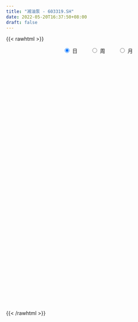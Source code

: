 ```yaml
---
title: "湘油泵 - 603319.SH"
date: 2022-05-20T16:37:50+08:00
draft: false
---
```

{{< rawhtml >}}
    <div style="text-align: center">
        <label style="padding: 1rem;"><input style="margin-right: .5rem" type="radio" name="period" value="D" checked onclick="period_change(this)">日</label>
        <label style="padding: 1rem;"><input style="margin-right: .5rem" type="radio" name="period" value="W" onclick="period_change(this)">周</label>
        <label style="padding: 1rem;"><input style="margin-right: .5rem" type="radio" name="period" value="M" onclick="period_change(this)">月</label>
    </div>
    <div id="chart" style="height: 700px;"></div> 
    <script type="text/javascript">
        const D_v = [25854.9,39436.36,50011.62,103299.57,77269.2,26790.0,36728.5,19830.3,20397.0,43298.7,27336.0,17725.59,20714.1,22221.1,26131.6,36098.96,37871.2,27747.2,43412.9,55851.1,39915.3,35361.9,39503.85,32325.8,22394.05,27443.5,15728.92,35722.02,19916.5,42320.11,46356.98,81216.22,44264.6,112543.86,65064.39,53449.01,60757.0,47759.72,50598.64,48861.15,119896.65,76364.2,55633.44,54724.17,39430.87,38386.64,29542.64,24387.99,20296.04,15578.69,22675.3,109776.2,73634.66,41786.35,43021.81,32848.72,26194.55,32099.0,29412.28,34113.68,51342.7,57764.96,42111.15,23232.71,27128.38,21886.47,30418.41,24971.8,18201.02,18011.6,16452.83,15706.8,24635.63,38014.94,55042.14,53181.6,25971.49,30345.16,29028.41,14273.76,23137.5,13752.76,20108.0,29442.99,21040.39,18571.48,20207.98,15334.88,21064.61,20202.06,30077.7,28010.18,13776.44,12510.41,13408.02,15832.8,13182.3,12520.91,17393.95,8640.32,8677.91,9144.34,10369.26,11073.88,6298.65,5629.66,24282.89,22227.78,24551.72,27001.6,19711.6,19901.08,20768.7,16447.3,10587.48,10177.2,10603.0,14510.9,10292.4,13629.74,32716.86,39350.08,95162.19,84205.94,80061.03,65661.74,56774.62,42406.34,28414.33,26292.28,30632.24,97049.44,251691.7,229778.17,343572.39,208013.31,306970.83,208621.54,93977.41,88831.86,152154.34,115891.34,95029.06,106683.2,133917.34,125496.96,67788.88,80193.05,82735.82,90927.31,76161.95,74125.34,115181.06,119071.94,101056.16,111980.39,119059.58,119087.02,55522.88,57567.26,49369.6,34237.0,82663.59,94139.82,105225.17,51787.03,38884.19,36716.86,38585.84,150386.65,162209.96,87836.0,56217.34,54864.8,50802.78,33477.4,56295.9,43662.68,44806.52,30326.25,29052.05,29143.0,37003.53,56848.0,39128.07,37260.31,30940.29,29224.66,49378.04,87638.87,47058.17,31484.63,36719.89,37475.75,33064.66,30399.46,20602.64,18641.76,22774.8,23576.0,33154.08,31922.65,29978.99,26499.55,17759.56,34825.82,30205.82,29666.13,34126.23,18310.53,31353.36,18149.25,15758.6,15733.8,19418.9,15012.96,14259.6,18322.0,57171.05,23816.8,54123.72,78359.13,69549.7,48321.85,53734.44,43838.22,32121.92,33551.2,127267.94,134681.09,102486.88,62102.57,80095.21,80219.0,88901.63,61662.95,52578.49,51218.8,35192.8,39687.95,27803.22,87331.25,156178.25,114724.88,84630.05,50439.2,49532.2,68372.92,55316.64,68222.6]
const D_histogram = [0.0,0.1138251852,0.222299992,0.391242549,0.4302480346,0.4114363833,0.3564344618,0.3020458403,0.2447862217,0.0991962573,0.0045595187,-0.051384063,-0.0940209676,-0.1177441265,-0.1118398052,-0.043609336,0.0033023851,-0.0261394613,0.0304970306,-0.000156263,-0.0063243348,-0.0639184444,-0.1390933571,-0.2242206448,-0.2416892541,-0.2969707323,-0.3289817698,-0.2533583759,-0.2004506766,-0.099003359,-0.0130680411,0.0759003384,0.1453403279,0.2323922437,0.2449796431,0.26583546,0.2895363949,0.3060982975,0.2827963689,0.2089202964,0.0307988447,-0.1606365325,-0.2185509507,-0.2505078845,-0.2454418541,-0.2864379586,-0.2941525559,-0.2831229873,-0.253896066,-0.2352766686,-0.2148112053,-0.1031508161,-0.0656703324,-0.1052174381,-0.114787988,-0.1360771398,-0.1377580587,-0.1618465374,-0.1575046966,-0.1786079152,-0.2058499585,-0.2669512837,-0.2988765877,-0.2801658474,-0.2772847802,-0.2417248294,-0.1646593767,-0.1207650535,-0.086285807,-0.0842074335,-0.0666164337,-0.0687906859,-0.1060570084,-0.0112370332,0.1110111117,0.1404046201,0.1339884867,0.1357909996,0.0855430942,0.0561642341,0.0393632363,0.033151348,0.0408465303,0.0790980857,0.1164473476,0.1439878093,0.1451012887,0.1484070611,0.1698061458,0.1684899615,0.1251796653,0.0658296569,0.033210816,0.0170662624,0.00631131,-0.0183850831,-0.0281469898,-0.0394595412,-0.082331703,-0.0934101359,-0.0741945756,-0.0578893632,-0.0517892248,-0.0280364581,-0.0084405104,0.0037129494,0.0718209923,0.1361665381,0.1804304865,0.2100142285,0.2264526781,0.2045561023,0.145273619,0.0672494809,0.0184295608,-0.0038249154,-0.0127205882,-0.0408276753,-0.0570734479,-0.061712183,-0.0063615428,0.0728532,0.2131228396,0.3161748655,0.3010702757,0.3236939273,0.3450668176,0.296102152,0.2681226882,0.1884197725,0.1445021515,0.2436877991,0.4178784409,0.5734756017,0.7749635487,0.8760999967,1.0691363867,1.0513089832,0.9828175983,0.781174964,0.5201819299,0.3327645035,0.1871274267,0.0965835044,-0.1106178671,-0.3089863021,-0.4460430155,-0.5619964335,-0.6126909768,-0.5897106345,-0.6416664603,-0.6311055812,-0.5485668123,-0.4488791092,-0.3477509074,-0.2897954932,-0.3518986446,-0.4507330425,-0.4808658303,-0.4378205835,-0.4171759305,-0.3890049286,-0.4773220911,-0.3578800021,-0.2834190958,-0.2461525073,-0.2533746173,-0.1994569186,-0.2136126164,-0.0528645887,0.1000753125,0.1435111047,0.1214513657,0.0317782969,-0.098835999,-0.1810306315,-0.304098393,-0.3811842823,-0.4385797453,-0.4738816637,-0.4419891649,-0.3928956943,-0.3053429345,-0.2799031456,-0.2774976109,-0.2711541835,-0.2084502414,-0.1336542169,-0.0312828801,0.1117949024,0.1532924881,0.1719928292,0.1916245823,0.1433656994,0.1479311212,0.1295079343,0.1209590677,0.1200480425,0.0924277568,0.0493038634,-0.0052181985,-0.0786924442,-0.1415074318,-0.1385046459,-0.1151501146,-0.1540298263,-0.229527552,-0.2252166819,-0.1833595315,-0.136338,-0.074193853,-0.0324631584,0.0135044769,0.0373510834,0.0606755111,0.0714626476,0.0749396488,0.103476028,0.1351383701,0.1463705528,0.2708722406,0.3437151316,0.352135753,0.3061701997,0.2648424571,0.1641667797,0.1186265819,0.0784904979,0.1693875094,0.2140943956,0.2416966956,0.1927626746,0.1828605203,0.0456390552,-0.1464253861,-0.221425237,-0.2907289415,-0.2972835763,-0.2858233179,-0.2457902207,-0.2136373296,-0.1997475399,-0.0744094781,-0.0170830198,0.0463411787,0.0859061881,0.1044177994,0.126394096,0.145272819,0.1806727585]
const D_fast = [0.0,0.1422814815,0.3063312863,0.5730844805,0.7196519748,0.8036994193,0.8378061132,0.8589289519,0.8628658887,0.7420749886,0.6485781297,0.5797885322,0.5136463857,0.4604871953,0.4384315652,0.4957597005,0.5434970178,0.5075203061,0.5717810556,0.5410886963,0.5333395408,0.4597658201,0.3498175681,0.2086351192,0.1307441963,0.0012200352,-0.1130364448,-0.1007526448,-0.0979576147,-0.0212611368,0.0614071708,0.1693506349,0.2751257064,0.4202756831,0.4941079933,0.5814226751,0.6775077088,0.7705941857,0.8179913493,0.796345351,0.6259236104,0.3943291002,0.2817769443,0.1871930393,0.1308986062,0.0182930121,-0.0629597242,-0.1227109025,-0.1569579977,-0.1971577675,-0.2303951054,-0.1445224203,-0.1234595197,-0.1893109849,-0.2275785318,-0.2828869685,-0.3190074022,-0.3835575151,-0.4185918485,-0.4843470459,-0.5630515789,-0.6908907249,-0.7975351758,-0.8488658975,-0.9153060253,-0.9401772818,-0.9042766733,-0.8905736134,-0.8776658188,-0.8966393037,-0.8957024123,-0.915074336,-0.9788549106,-0.8868441937,-0.7368432708,-0.6723486073,-0.6452676191,-0.6095173563,-0.6383794882,-0.6537172897,-0.6606774784,-0.6586015297,-0.6406947148,-0.582668638,-0.5162075393,-0.4526701253,-0.4152813237,-0.374873786,-0.3110231649,-0.2702168587,-0.2822322387,-0.3251248328,-0.3494409697,-0.3613189577,-0.3704960826,-0.3997887465,-0.4165874006,-0.4377648373,-0.5012199248,-0.5356508917,-0.5349839753,-0.5331511037,-0.5399982715,-0.5232546193,-0.5057687992,-0.492687102,-0.4066238111,-0.3082366308,-0.2188650607,-0.1367777616,-0.0637261424,-0.0344836928,-0.0574477713,-0.1186595392,-0.1628720691,-0.1860827741,-0.198158594,-0.2364725999,-0.2669867345,-0.2870535153,-0.2332932608,-0.135865218,0.0576851315,0.2397808738,0.2999438529,0.4034909863,0.511130581,0.5361914535,0.5752426617,0.5426446892,0.5348526059,0.6949602033,0.9736204554,1.2725865166,1.6678153508,1.987976798,2.4482972846,2.693297127,2.8705101416,2.8641612484,2.7332136967,2.6289873961,2.5301321761,2.4637341299,2.2288782916,1.9532632811,1.7046958138,1.4482432875,1.244376,1.1199286836,0.9075562427,0.7603407265,0.7057377924,0.6932057181,0.7073961931,0.692902734,0.5428249214,0.331307263,0.1809580175,0.1145481185,0.0308987889,-0.0381814413,-0.2458291267,-0.2158570382,-0.2122509058,-0.2365224442,-0.3070882085,-0.3030347394,-0.3705935914,-0.2230617108,-0.0451029815,0.0342105869,0.0425136893,-0.0392148053,-0.194538101,-0.3219903913,-0.5210827511,-0.693464711,-0.8605051102,-1.0142774446,-1.092882237,-1.14201269,-1.1307956638,-1.1753316613,-1.2423005294,-1.3037456479,-1.2931542661,-1.2517717958,-1.157221179,-0.9861946709,-0.9063739632,-0.8446754149,-0.7771375161,-0.7895549742,-0.7480067721,-0.7340529754,-0.7123620751,-0.6832610896,-0.6877744362,-0.7185723638,-0.7743989752,-0.867546332,-0.9657381776,-0.9973615532,-1.0027945505,-1.0801817188,-1.2130613325,-1.2650546329,-1.2690373653,-1.2561003338,-1.21250465,-1.1788897451,-1.1295459906,-1.0963616132,-1.0578683078,-1.0292155093,-1.007003596,-0.9525982097,-0.8871512751,-0.8393264542,-0.6471067062,-0.4883350324,-0.3918804727,-0.3613034761,-0.3364206044,-0.3960545869,-0.4119381392,-0.4324515988,-0.2992077099,-0.2009772248,-0.1129507509,-0.1136941033,-0.0778811275,-0.2036928288,-0.4323636166,-0.5627197767,-0.7047057167,-0.7855812455,-0.8455768165,-0.8669912746,-0.8882477158,-0.9242948112,-0.8175591188,-0.7645034155,-0.6894939223,-0.6284523659,-0.5838363048,-0.5302614841,-0.4750645565,-0.3944964273]
const D_slow = [0.0,0.0284562963,0.0840312943,0.1818419315,0.2894039402,0.392263036,0.4813716514,0.5568831115,0.618079667,0.6428787313,0.644018611,0.6311725952,0.6076673533,0.5782313217,0.5502713704,0.5393690364,0.5401946327,0.5336597674,0.541284025,0.5412449593,0.5396638756,0.5236842645,0.4889109252,0.432855764,0.3724334505,0.2981907674,0.215945325,0.152605731,0.1024930619,0.0777422221,0.0744752119,0.0934502965,0.1297853784,0.1878834394,0.2491283502,0.3155872152,0.3879713139,0.4644958883,0.5351949805,0.5874250546,0.5951247657,0.5549656326,0.500327895,0.4377009238,0.3763404603,0.3047309706,0.2311928317,0.1604120848,0.0969380683,0.0381189012,-0.0155839001,-0.0413716042,-0.0577891873,-0.0840935468,-0.1127905438,-0.1468098287,-0.1812493434,-0.2217109778,-0.2610871519,-0.3057391307,-0.3572016203,-0.4239394413,-0.4986585882,-0.56870005,-0.6380212451,-0.6984524524,-0.7396172966,-0.76980856,-0.7913800117,-0.8124318701,-0.8290859786,-0.84628365,-0.8727979021,-0.8756071604,-0.8478543825,-0.8127532275,-0.7792561058,-0.7453083559,-0.7239225824,-0.7098815238,-0.7000407147,-0.6917528777,-0.6815412452,-0.6617667237,-0.6326548868,-0.5966579345,-0.5603826124,-0.5232808471,-0.4808293106,-0.4387068203,-0.407411904,-0.3909544897,-0.3826517857,-0.3783852201,-0.3768073926,-0.3814036634,-0.3884404108,-0.3983052961,-0.4188882219,-0.4422407558,-0.4607893997,-0.4752617405,-0.4882090467,-0.4952181613,-0.4973282888,-0.4964000515,-0.4784448034,-0.4444031689,-0.3992955473,-0.3467919901,-0.2901788206,-0.239039795,-0.2027213903,-0.1859090201,-0.1813016299,-0.1822578587,-0.1854380058,-0.1956449246,-0.2099132866,-0.2253413323,-0.226931718,-0.208718418,-0.1554377081,-0.0763939917,-0.0011264228,0.079797059,0.1660637634,0.2400893014,0.3071199735,0.3542249166,0.3903504545,0.4512724043,0.5557420145,0.6991109149,0.8928518021,1.1118768013,1.3791608979,1.6419881437,1.8876925433,2.0829862843,2.2130317668,2.2962228927,2.3430047494,2.3671506255,2.3394961587,2.2622495832,2.1507388293,2.0102397209,1.8570669768,1.7096393181,1.549222703,1.3914463077,1.2543046047,1.1420848274,1.0551471005,0.9826982272,0.894723566,0.7820403054,0.6618238479,0.552368702,0.4480747194,0.3508234872,0.2314929644,0.1420229639,0.07116819,0.0096300631,-0.0537135912,-0.1035778208,-0.1569809749,-0.1701971221,-0.145178294,-0.1093005178,-0.0789376764,-0.0709931022,-0.0957021019,-0.1409597598,-0.2169843581,-0.3122804286,-0.421925365,-0.5403957809,-0.6508930721,-0.7491169957,-0.8254527293,-0.8954285157,-0.9648029184,-1.0325914643,-1.0847040247,-1.1181175789,-1.1259382989,-1.0979895733,-1.0596664513,-1.016668244,-0.9687620984,-0.9329206736,-0.8959378933,-0.8635609097,-0.8333211428,-0.8033091322,-0.780202193,-0.7678762271,-0.7691807767,-0.7888538878,-0.8242307458,-0.8588569072,-0.8876444359,-0.9261518925,-0.9835337805,-1.039837951,-1.0856778338,-1.1197623338,-1.1383107971,-1.1464265867,-1.1430504675,-1.1337126966,-1.1185438188,-1.1006781569,-1.0819432447,-1.0560742377,-1.0222896452,-0.985697007,-0.9179789469,-0.832050164,-0.7440162257,-0.6674736758,-0.6012630615,-0.5602213666,-0.5305647211,-0.5109420967,-0.4685952193,-0.4150716204,-0.3546474465,-0.3064567779,-0.2607416478,-0.249331884,-0.2859382305,-0.3412945398,-0.4139767751,-0.4882976692,-0.5597534987,-0.6212010539,-0.6746103863,-0.7245472712,-0.7431496407,-0.7474203957,-0.735835101,-0.714358554,-0.6882541042,-0.6566555801,-0.6203373754,-0.5751691858]
const D_data = [['2021-05-11', 22.4781, 21.926, 21.2324, 22.4781],['2021-05-12', 21.8057, 23.7096, 21.4589, 24.1201],['2021-05-13', 24.0634, 24.389, 23.3982, 24.8844],['2021-05-14', 24.0351, 26.1655, 23.7096, 26.8307],['2021-05-17', 26.1088, 25.4648, 24.8774, 26.8237],['2021-05-18', 25.1958, 25.1817, 25.0472, 25.8328],['2021-05-19', 25.302, 24.8986, 24.8066, 26.1513],['2021-05-20', 24.8278, 24.9481, 24.8278, 25.5285],['2021-05-21', 24.8774, 24.9127, 24.842, 25.5851],['2021-05-24', 24.7853, 23.4831, 23.4194, 25.21],['2021-05-25', 23.568, 23.6034, 22.7966, 23.8936],['2021-05-26', 23.7096, 23.752, 23.292, 23.9148],['2021-05-27', 23.8582, 23.6813, 23.4335, 24.2687],['2021-05-28', 23.6813, 23.7379, 23.568, 24.1484],['2021-05-31', 23.5751, 24.0493, 23.1292, 24.1767],['2021-06-01', 24.0068, 25.0472, 23.9077, 25.0614],['2021-06-02', 25.3374, 25.1534, 24.7075, 25.9177],['2021-06-03', 25.1958, 24.3112, 24.2758, 25.3657],['2021-06-04', 24.4173, 25.5426, 23.8865, 25.847],['2021-06-07', 25.5497, 24.6084, 24.4952, 25.6063],['2021-06-08', 24.6, 24.89, 24.02, 25.23],['2021-06-09', 24.55, 24.12, 23.81, 24.6],['2021-06-10', 24.13, 23.53, 23.38, 24.3],['2021-06-11', 23.41, 22.89, 22.87, 23.74],['2021-06-15', 23.05, 23.33, 23.05, 23.96],['2021-06-16', 23.01, 22.49, 22.29, 23.1],['2021-06-17', 22.31, 22.33, 22.24, 22.73],['2021-06-18', 22.33, 23.59, 22.26, 23.78],['2021-06-21', 23.59, 23.49, 23.27, 23.88],['2021-06-22', 23.49, 24.41, 23.2, 24.66],['2021-06-23', 24.57, 24.69, 24.03, 25.06],['2021-06-24', 24.71, 25.24, 24.11, 26.25],['2021-06-25', 25.17, 25.53, 25.02, 25.96],['2021-06-28', 25.94, 26.35, 25.94, 27.27],['2021-06-29', 26.3, 25.91, 25.25, 26.3],['2021-06-30', 25.91, 26.35, 25.83, 27.05],['2021-07-01', 26.5, 26.78, 26.3, 27.25],['2021-07-02', 26.8, 27.1, 26.26, 27.1],['2021-07-05', 27.1, 26.89, 25.99, 27.35],['2021-07-06', 26.69, 26.27, 25.6, 26.8],['2021-07-07', 27.15, 24.46, 23.64, 27.15],['2021-07-08', 24.2, 23.32, 22.95, 24.42],['2021-07-09', 23.0, 24.24, 22.95, 24.54],['2021-07-12', 24.52, 24.2, 23.88, 24.79],['2021-07-13', 24.09, 24.45, 23.74, 24.54],['2021-07-14', 24.5, 23.61, 23.52, 24.5],['2021-07-15', 23.54, 23.7, 23.2, 23.86],['2021-07-16', 23.77, 23.74, 23.6, 24.23],['2021-07-19', 23.66, 23.88, 23.35, 23.88],['2021-07-20', 23.61, 23.69, 23.51, 23.89],['2021-07-21', 23.69, 23.64, 23.6, 23.88],['2021-07-22', 23.55, 25.01, 22.67, 25.8],['2021-07-23', 24.15, 24.41, 23.83, 25.1],['2021-07-26', 24.02, 23.36, 23.18, 24.02],['2021-07-27', 23.39, 23.5, 22.88, 24.15],['2021-07-28', 23.5, 23.15, 22.8, 23.68],['2021-07-29', 23.3, 23.2, 23.01, 23.48],['2021-07-30', 23.1, 22.7, 22.7, 23.31],['2021-08-02', 22.69, 22.84, 22.3, 23.3],['2021-08-03', 22.85, 22.3, 22.27, 23.11],['2021-08-04', 22.32, 21.89, 21.6, 22.5],['2021-08-05', 21.88, 20.98, 20.9, 22.06],['2021-08-06', 20.98, 20.8, 20.07, 21.02],['2021-08-09', 20.88, 21.09, 20.64, 21.23],['2021-08-10', 21.09, 20.64, 20.46, 21.2],['2021-08-11', 20.64, 20.85, 20.5, 21.0],['2021-08-12', 20.88, 21.41, 20.7, 21.5],['2021-08-13', 21.3, 21.1, 20.86, 21.6],['2021-08-16', 21.07, 21.0, 20.81, 21.32],['2021-08-17', 20.96, 20.51, 20.5, 21.15],['2021-08-18', 20.41, 20.58, 20.26, 20.72],['2021-08-19', 20.64, 20.2, 20.15, 20.65],['2021-08-20', 20.3, 19.46, 19.3, 20.3],['2021-08-23', 19.56, 21.1, 19.56, 21.22],['2021-08-24', 21.15, 21.95, 20.75, 22.24],['2021-08-25', 21.96, 21.18, 21.16, 22.57],['2021-08-26', 20.73, 20.79, 20.65, 21.46],['2021-08-27', 20.79, 20.88, 20.51, 21.31],['2021-08-30', 20.87, 20.08, 20.0, 21.1],['2021-08-31', 19.88, 20.08, 19.88, 20.43],['2021-09-01', 20.03, 20.05, 19.48, 20.22],['2021-09-02', 20.05, 20.05, 19.81, 20.17],['2021-09-03', 20.1, 20.16, 19.96, 20.45],['2021-09-06', 20.78, 20.62, 20.51, 21.28],['2021-09-07', 20.59, 20.8, 20.31, 20.88],['2021-09-08', 20.8, 20.87, 20.63, 20.98],['2021-09-09', 20.88, 20.65, 20.54, 20.88],['2021-09-10', 20.66, 20.73, 20.65, 20.91],['2021-09-13', 20.72, 21.08, 20.37, 21.11],['2021-09-14', 21.1, 20.92, 20.82, 21.45],['2021-09-15', 20.78, 20.33, 20.28, 20.9],['2021-09-16', 20.35, 19.87, 19.71, 20.44],['2021-09-17', 19.93, 19.94, 19.63, 20.01],['2021-09-22', 19.83, 19.98, 19.61, 20.13],['2021-09-23', 19.98, 19.93, 19.91, 20.1],['2021-09-24', 19.96, 19.6, 19.55, 20.02],['2021-09-27', 19.6, 19.62, 19.38, 19.84],['2021-09-28', 19.76, 19.46, 19.3, 19.76],['2021-09-29', 19.35, 18.81, 18.8, 19.44],['2021-09-30', 18.82, 18.93, 18.82, 19.1],['2021-10-08', 19.18, 19.2, 19.0, 19.36],['2021-10-11', 19.33, 19.14, 19.08, 19.34],['2021-10-12', 19.14, 18.96, 18.73, 19.14],['2021-10-13', 18.87, 19.16, 18.8, 19.24],['2021-10-14', 19.13, 19.14, 19.03, 19.26],['2021-10-15', 19.14, 19.06, 19.01, 19.24],['2021-10-18', 19.28, 19.94, 19.0, 20.2],['2021-10-19', 19.86, 20.27, 19.71, 20.56],['2021-10-20', 20.45, 20.38, 19.98, 20.45],['2021-10-21', 20.15, 20.5, 20.09, 20.56],['2021-10-22', 20.66, 20.59, 20.32, 20.76],['2021-10-25', 20.49, 20.23, 20.08, 20.74],['2021-10-26', 20.2, 19.65, 19.65, 20.27],['2021-10-27', 19.62, 19.1, 19.0, 19.78],['2021-10-28', 19.0, 19.13, 18.83, 19.37],['2021-10-29', 19.11, 19.25, 19.0, 19.32],['2021-11-01', 19.25, 19.3, 18.93, 19.5],['2021-11-02', 19.3, 18.91, 18.75, 19.41],['2021-11-03', 18.88, 18.87, 18.66, 19.03],['2021-11-04', 18.87, 18.88, 18.8, 19.06],['2021-11-05', 18.88, 19.71, 18.67, 19.76],['2021-11-08', 20.01, 20.37, 19.84, 20.88],['2021-11-09', 20.6, 21.82, 20.31, 21.98],['2021-11-10', 21.41, 22.21, 21.41, 22.44],['2021-11-11', 22.21, 21.21, 21.2, 23.1],['2021-11-12', 21.12, 21.96, 21.02, 22.31],['2021-11-15', 21.94, 22.35, 21.88, 22.73],['2021-11-16', 22.26, 21.68, 21.64, 22.3],['2021-11-17', 22.21, 22.0, 21.46, 22.21],['2021-11-18', 21.97, 21.29, 21.28, 21.97],['2021-11-19', 21.35, 21.59, 21.25, 22.03],['2021-11-22', 21.59, 23.75, 21.5, 23.75],['2021-11-23', 25.02, 25.77, 25.02, 26.13],['2021-11-24', 25.8, 26.92, 25.8, 27.69],['2021-11-25', 29.01, 29.12, 27.6, 29.61],['2021-11-26', 28.01, 29.49, 27.85, 30.3],['2021-11-29', 29.5, 32.4, 29.0, 32.44],['2021-11-30', 32.25, 31.3, 30.43, 32.9],['2021-12-01', 31.3, 31.5, 30.27, 31.9],['2021-12-02', 31.5, 30.09, 30.07, 31.5],['2021-12-03', 29.82, 28.92, 28.2, 30.29],['2021-12-06', 29.46, 29.29, 28.86, 30.25],['2021-12-07', 29.32, 29.45, 28.46, 29.98],['2021-12-08', 29.76, 29.95, 29.0, 30.45],['2021-12-09', 29.66, 28.01, 27.96, 30.53],['2021-12-10', 28.27, 27.18, 26.28, 28.27],['2021-12-13', 27.25, 27.05, 26.49, 27.5],['2021-12-14', 26.97, 26.52, 26.28, 27.23],['2021-12-15', 26.49, 26.69, 26.1, 27.04],['2021-12-16', 26.81, 27.31, 26.57, 27.71],['2021-12-17', 27.31, 26.03, 26.0, 27.31],['2021-12-20', 26.0, 26.4, 25.8, 26.84],['2021-12-21', 26.75, 27.27, 26.11, 27.64],['2021-12-22', 27.18, 27.75, 26.55, 28.37],['2021-12-23', 28.4, 28.15, 27.2, 28.58],['2021-12-24', 28.0, 27.93, 27.6, 29.5],['2021-12-27', 28.5, 26.29, 26.0, 29.27],['2021-12-28', 26.48, 25.19, 24.6, 26.48],['2021-12-29', 25.34, 25.43, 24.61, 25.77],['2021-12-30', 25.22, 26.1, 24.99, 26.38],['2021-12-31', 26.0, 25.72, 25.28, 26.19],['2022-01-04', 25.66, 25.68, 25.38, 25.98],['2022-01-05', 25.75, 23.75, 23.75, 25.75],['2022-01-06', 23.81, 26.13, 23.68, 26.13],['2022-01-07', 26.3, 25.85, 25.21, 26.5],['2022-01-10', 25.85, 25.48, 24.46, 25.88],['2022-01-11', 25.94, 24.8, 24.67, 25.95],['2022-01-12', 24.84, 25.5, 24.73, 25.55],['2022-01-13', 25.31, 24.57, 24.52, 25.41],['2022-01-14', 24.45, 27.03, 24.24, 27.03],['2022-01-17', 27.21, 27.78, 26.76, 28.81],['2022-01-18', 27.73, 27.02, 26.3, 27.77],['2022-01-19', 26.8, 26.35, 25.83, 26.81],['2022-01-20', 26.02, 25.25, 25.05, 26.23],['2022-01-21', 25.03, 24.1, 23.9, 25.24],['2022-01-24', 23.76, 24.0, 23.68, 24.48],['2022-01-25', 23.88, 22.71, 22.6, 24.12],['2022-01-26', 22.47, 22.43, 21.82, 22.98],['2022-01-27', 22.5, 21.93, 21.82, 22.92],['2022-01-28', 21.85, 21.52, 21.16, 22.25],['2022-02-07', 22.0, 21.9, 21.79, 22.35],['2022-02-08', 21.98, 21.9, 21.35, 22.19],['2022-02-09', 21.91, 22.36, 21.47, 22.45],['2022-02-10', 22.28, 21.53, 21.0, 22.36],['2022-02-11', 21.53, 20.96, 20.81, 21.66],['2022-02-14', 20.95, 20.67, 20.0, 21.19],['2022-02-15', 20.9, 21.22, 20.7, 21.4],['2022-02-16', 21.25, 21.45, 20.94, 21.53],['2022-02-17', 21.45, 22.05, 21.4, 22.43],['2022-02-18', 21.66, 23.1, 21.5, 23.42],['2022-02-21', 23.1, 22.28, 22.08, 23.1],['2022-02-22', 22.07, 22.14, 21.56, 22.2],['2022-02-23', 22.1, 22.26, 21.95, 22.38],['2022-02-24', 22.2, 21.33, 21.07, 22.34],['2022-02-25', 21.48, 21.86, 21.48, 22.16],['2022-02-28', 21.95, 21.52, 21.27, 21.99],['2022-03-01', 21.55, 21.55, 21.33, 21.75],['2022-03-02', 21.36, 21.6, 21.23, 21.82],['2022-03-03', 21.69, 21.16, 21.1, 21.75],['2022-03-04', 21.03, 20.72, 20.6, 21.28],['2022-03-07', 20.57, 20.22, 20.0, 20.85],['2022-03-08', 20.22, 19.49, 19.35, 20.51],['2022-03-09', 19.56, 19.05, 18.3, 19.78],['2022-03-10', 19.5, 19.48, 19.2, 19.85],['2022-03-11', 19.36, 19.58, 18.89, 19.64],['2022-03-14', 19.53, 18.52, 18.46, 19.56],['2022-03-15', 18.44, 17.46, 17.42, 18.57],['2022-03-16', 17.71, 17.94, 17.04, 18.06],['2022-03-17', 18.09, 18.22, 18.03, 18.68],['2022-03-18', 18.28, 18.24, 18.01, 18.48],['2022-03-21', 18.24, 18.48, 18.16, 18.78],['2022-03-22', 18.41, 18.3, 18.08, 18.52],['2022-03-23', 18.39, 18.42, 18.2, 18.55],['2022-03-24', 18.27, 18.19, 18.05, 18.36],['2022-03-25', 18.3, 18.19, 18.15, 18.65],['2022-03-28', 17.99, 18.02, 17.7, 18.25],['2022-03-29', 18.06, 17.87, 17.8, 18.24],['2022-03-30', 18.01, 18.19, 17.8, 18.3],['2022-03-31', 18.54, 18.34, 18.3, 18.79],['2022-04-01', 18.35, 18.17, 18.06, 18.47],['2022-04-06', 18.18, 19.99, 18.17, 19.99],['2022-04-07', 20.34, 20.0, 19.59, 20.36],['2022-04-08', 20.51, 19.58, 19.41, 20.58],['2022-04-11', 19.39, 18.96, 18.66, 19.5],['2022-04-12', 18.7, 18.92, 18.04, 18.97],['2022-04-13', 18.91, 17.88, 17.88, 18.91],['2022-04-14', 17.88, 18.21, 17.88, 18.65],['2022-04-15', 18.21, 18.05, 17.7, 18.4],['2022-04-18', 18.26, 19.86, 18.15, 19.86],['2022-04-19', 20.0, 19.74, 19.35, 20.3],['2022-04-20', 19.4, 19.85, 19.4, 20.24],['2022-04-21', 19.4, 18.96, 18.9, 19.78],['2022-04-22', 19.15, 19.4, 18.81, 19.95],['2022-04-25', 18.75, 17.46, 17.46, 18.77],['2022-04-26', 17.1, 15.8, 15.71, 17.4],['2022-04-27', 15.02, 16.35, 14.92, 16.63],['2022-04-28', 16.3, 15.77, 15.35, 16.3],['2022-04-29', 15.48, 16.05, 15.17, 16.19],['2022-05-05', 15.83, 15.98, 15.67, 16.29],['2022-05-06', 15.5, 16.18, 15.32, 16.44],['2022-05-09', 15.93, 16.0, 15.82, 16.33],['2022-05-10', 15.76, 15.63, 15.39, 15.98],['2022-05-11', 15.6, 17.19, 15.39, 17.19],['2022-05-12', 17.02, 16.69, 16.4, 17.19],['2022-05-13', 16.64, 17.0, 16.6, 17.18],['2022-05-16', 17.1, 16.93, 16.74, 17.24],['2022-05-17', 16.93, 16.8, 16.46, 17.03],['2022-05-18', 16.98, 16.95, 16.81, 17.39],['2022-05-19', 16.67, 17.04, 16.6, 17.24],['2022-05-20', 17.13, 17.44, 17.04, 17.6]]
const W_v = [116672.75,120738.95,89198.77,85303.15,73372.71,32911.67,44846.93,58589.2,60648.4,55351.89,45461.26,35330.04,65808.22,53111.59,35269.16,105288.04,161739.16,173029.18,97594.1,56712.8,58328.98,51615.44,28056.67,22764.3,39141.14,26134.0,33950.03,44263.92,109655.27,63592.33,43192.7,15380.0,8098.82,38511.13,47249.17,38755.65,46165.0,38048.28,36345.0,64534.09,53491.83,51156.0,14678.1,42782.05,31187.97,67525.1,51417.07,23649.06,26781.98,26433.81,20434.35,25464.35,22988.0,25711.55,21004.4,15645.42,13121.85,46899.43,22246.44,13642.99,10889.0,12404.96,11317.0,11273.3,19949.65,25940.46,39129.68,190480.39,76193.21,112151.51,79754.62,45230.22,38049.6,24540.19,51056.65,29713.08,15276.97,39729.85,28210.84,26829.42,28883.0,30606.37,60207.71,110768.1,98675.74,72400.92,59195.51,83997.13,81129.77,55601.63,92583.29,50941.79,15382.33,49122.16,29622.75,29658.29,30737.68,20490.53,30639.59,34155.76,37950.58,35395.13,32085.65,27354.23,22514.12,31134.23,23692.79,22772.81,25209.44,47850.47,33053.76,43518.76,59016.62,29118.65,6190.5,24752.8,47544.01,26866.76,30124.65,21224.61,19593.59,17725.9,17745.49,18040.7,18285.9,37215.9,52977.11,29406.07,34540.47,26797.0,43159.94,49604.98,217799.6,174152.75,138260.27,134848.78,80982.37,83434.85,156719.41,82491.18,61680.53,85411.52,57091.81,46380.54,42315.8,51182.95,107853.8,142878.84,104987.02,83216.77,163221.19,63800.64,152045.6,252640.99,287377.45,101942.7,71115.88,240985.17,251186.85,520132.9,234208.29,248466.13,215594.84,213509.22,131976.97,135828.21,50218.55,245997.09,152422.99,97908.88,199492.28,242966.14,211963.22,299722.73,156104.32,138628.57,166024.06,152154.59,108530.2,150655.77,127002.69,178584.11,93379.51,61419.05,38310.77,29904.19,65016.34,72059.96,137951.33,124364.05,117489.55,92107.2,174438.38,165059.18,348897.35,194451.44,38706.8,235512.45,181015.0,131295.49,171261.86,202957.95,101288.49,234074.41,339573.98,351354.08,186472.31,241960.89,175950.43,214744.77,127637.77,93007.88,202555.33,100300.43,104597.72,113130.99,41751.23,51737.48,8677.91,42515.79,117775.59,77881.76,81752.9,364440.98,184519.81,1130105.01,850555.98,577017.8999999999,397807.01,521414.89,400606.34,316265.58,316360.5699999999,411930.88,208568.75,191174.65,234442.17,185803.1,115994.66,139314.83,147134.53,100413.91,128582.41,202032.55,211567.63,506633.6900000001,334580.87,74880.75,470667.65,291883.5600000001]
const W_histogram = [0.0,0.0229935043,-0.0661457104,-0.2333989992,-0.3826729052,-0.4510089125,-0.469333161,-0.390309889,-0.3008320467,-0.2041477121,-0.1701865833,-0.1276196449,-0.0312854638,0.0511209476,0.0117372619,0.1083030026,0.142826982,0.1253396499,-0.0530662955,-0.2772108522,-0.3617095568,-0.4223947251,-0.4443542499,-0.4338785033,-0.367316521,-0.302567631,-0.2473267916,-0.1607276079,-0.0189970485,-0.0310207399,-0.0750746383,-0.0520953575,-0.0158390483,0.0698557264,0.170558461,0.1857064781,0.1410098041,0.1991054347,0.2461564587,0.2815981451,0.2779329945,0.2013433659,0.1492405445,0.1471876292,0.1519626424,0.1910722251,0.1557234921,0.1289957518,0.0681522629,-0.0333763153,-0.0639521093,-0.1099106701,-0.0995567599,-0.0718240546,-0.0395622541,-0.068016939,-0.0590821284,-0.0483675052,-0.0275182275,-0.0196243577,-0.0158163496,-0.0116887512,0.0005734142,0.005783734,-0.0793555272,-0.1694273837,-0.183690656,-0.0957866198,-0.0592658232,0.0512490397,0.0773278396,0.079738816,0.0751375013,0.0675639078,0.0708914016,0.0783478418,0.0993354828,0.1322128764,0.1559609003,0.1778045548,0.1586519466,0.1899360012,0.2632809403,0.2888167139,0.2979548579,0.3237560667,0.3359065836,0.3049261405,0.3074212758,0.2894404559,0.2627823272,0.1793130183,0.1118934109,0.057812665,-0.0137308014,-0.0438534532,-0.0432210088,-0.0629091883,-0.0629580158,-0.0309464378,-0.0223375,-0.0051783494,0.0053096364,-0.0094438676,-0.0240730074,-0.0458243276,-0.1028825308,-0.12046443,-0.1098734934,-0.1184775157,-0.0907069366,-0.0369256475,0.0134926814,0.0243551623,0.0245162179,0.0513268175,0.0652450048,0.0782196553,0.0750408946,0.0523710397,0.0100913496,-0.027135721,-0.0355636378,-0.0205167444,0.0009329092,0.0283834383,0.0745819905,0.1076545202,0.1287403175,0.1319989579,0.1405494141,0.0553791624,0.1252802315,0.168985992,0.1494668446,0.2082223956,0.1796606632,0.151396609,0.2162638098,0.1421791831,0.1450121967,0.0854912036,0.0009558283,-0.0244123614,-0.0282410485,-0.0307868545,0.0109051348,0.0669779168,0.0875162626,0.1135368462,0.1479312306,0.1398234911,0.1846674792,0.1533406317,0.0981491621,0.045117655,0.0128309837,0.142909651,0.3251468348,0.6296053063,0.8496400831,1.0177497181,0.7858108395,0.7556767293,0.6802560529,0.7568094252,0.7607312907,0.6422166921,0.4968740399,0.2982917119,0.252678936,0.3241730357,0.4523915879,0.5122062795,0.4471521257,0.322937541,0.1809663283,-0.1046673373,-0.298014582,-0.4353523295,-0.6350874963,-0.6000427064,-0.7606744961,-0.9814039583,-1.054362431,-1.0207959362,-1.0924321022,-1.1162612432,-1.2147395846,-1.1474633702,-0.9785661569,-0.8628051146,-0.7022407581,-0.4707353829,-0.289385012,-0.2923990847,-0.3107742953,-0.0372012639,0.0582156151,0.0418108513,0.146227847,0.0361121135,0.0111766633,0.1200461511,0.2831887183,0.1884387022,0.0871937603,0.0616532861,-0.0671247805,-0.2658317762,-0.356947576,-0.49884357,-0.4687101666,-0.467833228,-0.4019485722,-0.384648022,-0.3691113321,-0.3757132041,-0.3350000865,-0.2921668082,-0.1430086396,-0.1178579568,-0.0566107871,0.1384129292,0.2395439774,0.8037495743,1.0862572168,1.100250055,0.9803542174,0.9752341385,0.7778083306,0.6177589551,0.5551270055,0.2932818364,-0.0580322291,-0.3179632536,-0.3339587497,-0.4111642163,-0.5153687756,-0.6298586382,-0.7561213395,-0.7990959887,-0.783878667,-0.6399395852,-0.6090311022,-0.4654053057,-0.5575418494,-0.56926349,-0.4846365047,-0.3672024813]
const W_fast = [0.0,0.0287418803,-0.0769337619,-0.3025368006,-0.5474789328,-0.7285671683,-0.864224707,-0.8827789073,-0.8685090767,-0.8228616701,-0.8314471871,-0.8207851599,-0.7322723448,-0.6370856965,-0.6735350667,-0.5498935753,-0.4796628505,-0.46581527,-0.6574877894,-0.9509350591,-1.1258611529,-1.2921450025,-1.4251930897,-1.523186969,-1.5484541169,-1.5593471346,-1.5659379931,-1.5195207114,-1.3825394142,-1.4023182906,-1.4651408485,-1.4551854071,-1.42288886,-1.3197301537,-1.1763878038,-1.1148131671,-1.1242573901,-1.0163854008,-0.9077952622,-0.8019540395,-0.7361359414,-0.7623897286,-0.7771824139,-0.7424384219,-0.6996727481,-0.6127951091,-0.6092129691,-0.6036917714,-0.6474971947,-0.7573698517,-0.8039336729,-0.8773699013,-0.8919051811,-0.8821284894,-0.8597572524,-0.9052161721,-0.9110518936,-0.9124291467,-0.8984594259,-0.8954716455,-0.8956177248,-0.8944123142,-0.8820067952,-0.8753505419,-0.9803286849,-1.1127573874,-1.1729433237,-1.1089859424,-1.0872816017,-0.9639544788,-0.918543719,-0.8961980386,-0.882014978,-0.8726975946,-0.8516472504,-0.8246038496,-0.7787823379,-0.7128517252,-0.6501134762,-0.5838186831,-0.5633083047,-0.4845402497,-0.3453750756,-0.2476351235,-0.164008265,-0.0572680396,0.0388591233,0.0841102153,0.1634606695,0.2178399636,0.2568774167,0.2182363624,0.1787901077,0.139162528,0.0641863613,0.0231003462,0.0129275384,-0.0224879382,-0.0382762696,-0.0140013011,-0.0109767383,0.004887825,0.0167032199,-0.000411251,-0.0210586427,-0.0542660448,-0.1370448807,-0.1847428875,-0.2016203242,-0.2398437253,-0.2347498804,-0.1902000032,-0.136408504,-0.1194572324,-0.1131671225,-0.0735248184,-0.0432953799,-0.0107658156,0.0048156473,-0.0047614476,-0.0445183003,-0.0885293011,-0.1058481274,-0.0959304201,-0.0742475391,-0.0397011505,0.0251428993,0.0851290591,0.1383999358,0.1746583157,0.2183461254,0.1470206643,0.2482417912,0.3341940498,0.3520416136,0.4628527634,0.4792061969,0.4887912949,0.6077244482,0.5691846172,0.60827068,0.5701224878,0.4858260696,0.4543547895,0.4434658403,0.4332233207,0.4776415936,0.5504588549,0.5928762663,0.6472810615,0.7186582535,0.7455063869,0.8365172447,0.8435255551,0.812871376,0.7711192827,0.7420403573,0.9078464374,1.1713703299,1.6332301279,2.0656749255,2.48822199,2.4527358213,2.6115208934,2.7061642303,2.9719199589,3.166024647,3.2080642215,3.1869400793,3.0629306792,3.0804876373,3.233024996,3.4743414452,3.6622077065,3.7089415842,3.6654613848,3.5687317541,3.2569312543,2.989080364,2.7429045341,2.3843974933,2.2694316066,1.9186311928,1.452550741,1.1160016607,0.8943691714,0.5496249798,0.246730528,-0.1554327096,-0.3750223377,-0.4507666636,-0.5507069,-0.565702733,-0.4518812036,-0.3428770856,-0.4189909295,-0.515059714,-0.2507869985,-0.1408162158,-0.1467682667,-0.0057943093,-0.1068820143,-0.1290232988,0.0098577268,0.2437974736,0.1961571331,0.1167106312,0.1065834786,-0.0389757831,-0.3041407229,-0.4844934167,-0.7511003031,-0.8381444415,-0.9542258098,-0.9888282971,-1.0676897524,-1.1444308955,-1.2449610686,-1.2879979726,-1.3182063963,-1.2048003876,-1.209114194,-1.1620197211,-0.9323927725,-0.7713757299,-0.0062327395,0.5478392073,0.8368945592,0.9620872759,1.2007757317,1.1978020064,1.1921923697,1.2683421714,1.0798174615,0.7139953387,0.3745735008,0.2750883172,0.0950917966,-0.1379549566,-0.4099094788,-0.725202515,-0.9679511614,-1.1487035064,-1.1647493209,-1.2860986134,-1.2588241433,-1.4903461495,-1.6443836625,-1.6809158034,-1.6552824003]
const W_slow = [0.0,0.0057483761,-0.0107880515,-0.0691378013,-0.1648060276,-0.2775582558,-0.394891546,-0.4924690183,-0.5676770299,-0.618713958,-0.6612606038,-0.693165515,-0.700986881,-0.6882066441,-0.6852723286,-0.6581965779,-0.6224898325,-0.59115492,-0.6044214939,-0.6737242069,-0.7641515961,-0.8697502774,-0.9808388398,-1.0893084657,-1.1811375959,-1.2567795037,-1.3186112016,-1.3587931035,-1.3635423657,-1.3712975506,-1.3900662102,-1.4030900496,-1.4070498117,-1.3895858801,-1.3469462648,-1.3005196453,-1.2652671942,-1.2154908356,-1.1539517209,-1.0835521846,-1.014068936,-0.9637330945,-0.9264229584,-0.8896260511,-0.8516353905,-0.8038673342,-0.7649364612,-0.7326875232,-0.7156494575,-0.7239935363,-0.7399815637,-0.7674592312,-0.7923484212,-0.8103044348,-0.8201949983,-0.8371992331,-0.8519697652,-0.8640616415,-0.8709411984,-0.8758472878,-0.8798013752,-0.882723563,-0.8825802094,-0.8811342759,-0.9009731577,-0.9433300037,-0.9892526677,-1.0131993226,-1.0280157784,-1.0152035185,-0.9958715586,-0.9759368546,-0.9571524793,-0.9402615023,-0.9225386519,-0.9029516915,-0.8781178208,-0.8450646017,-0.8060743766,-0.7616232379,-0.7219602512,-0.6744762509,-0.6086560159,-0.5364518374,-0.4619631229,-0.3810241063,-0.2970474604,-0.2208159252,-0.1439606063,-0.0716004923,-0.0059049105,0.0389233441,0.0668966968,0.081349863,0.0779171627,0.0669537994,0.0561485472,0.0404212501,0.0246817462,0.0169451367,0.0113607617,0.0100661744,0.0113935835,0.0090326166,0.0030143647,-0.0084417172,-0.0341623499,-0.0642784574,-0.0917468308,-0.1213662097,-0.1440429438,-0.1532743557,-0.1499011854,-0.1438123948,-0.1376833403,-0.1248516359,-0.1085403847,-0.0889854709,-0.0702252472,-0.0571324873,-0.0546096499,-0.0613935801,-0.0702844896,-0.0754136757,-0.0751804484,-0.0680845888,-0.0494390912,-0.0225254611,0.0096596182,0.0426593577,0.0777967113,0.0916415019,0.1229615597,0.1652080577,0.2025747689,0.2546303678,0.2995455336,0.3373946859,0.3914606383,0.4270054341,0.4632584833,0.4846312842,0.4848702413,0.4787671509,0.4717068888,0.4640101752,0.4667364589,0.4834809381,0.5053600037,0.5337442153,0.5707270229,0.6056828957,0.6518497655,0.6901849234,0.7147222139,0.7260016277,0.7292093736,0.7649367864,0.8462234951,1.0036248216,1.2160348424,1.4704722719,1.6669249818,1.8558441641,2.0259081774,2.2151105337,2.4052933563,2.5658475294,2.6900660393,2.7646389673,2.8278087013,2.9088519602,3.0219498572,3.1500014271,3.2617894585,3.3425238438,3.3877654258,3.3615985915,3.287094946,3.1782568636,3.0194849896,2.869474313,2.6793056889,2.4339546994,2.1703640916,1.9151651076,1.642057082,1.3629917712,1.0593068751,0.7724410325,0.5277994933,0.3120982146,0.1365380251,0.0188541794,-0.0534920736,-0.1265918448,-0.2042854186,-0.2135857346,-0.1990318308,-0.188579118,-0.1520221563,-0.1429941279,-0.1401999621,-0.1101884243,-0.0393912447,0.0077184309,0.0295168709,0.0449301925,0.0281489973,-0.0383089467,-0.1275458407,-0.2522567332,-0.3694342749,-0.4863925818,-0.5868797249,-0.6830417304,-0.7753195634,-0.8692478644,-0.9529978861,-1.0260395881,-1.061791748,-1.0912562372,-1.105408934,-1.0708057017,-1.0109197073,-0.8099823138,-0.5384180096,-0.2633554958,-0.0182669415,0.2255415932,0.4199936758,0.5744334146,0.713215166,0.7865356251,0.7720275678,0.6925367544,0.609047067,0.5062560129,0.377413819,0.2199491594,0.0309188245,-0.1688551726,-0.3648248394,-0.5248097357,-0.6770675112,-0.7934188377,-0.9328043,-1.0751201725,-1.1962792987,-1.288079919]
const W_data = [['2017-07-07', 22.2363, 22.4503, 21.4845, 23.2283],['2017-07-14', 22.2937, 22.8106, 21.3487, 23.6512],['2017-07-21', 22.7166, 21.2077, 20.529, 22.9724],['2017-07-28', 20.9885, 19.4065, 19.1507, 21.333],['2017-08-04', 19.4065, 18.5085, 18.2735, 19.7615],['2017-08-11', 18.331, 18.5659, 18.3049, 18.7747],['2017-08-18', 18.5763, 18.5398, 18.4563, 19.1611],['2017-08-25', 18.9575, 19.5161, 18.7956, 19.7459],['2017-09-01', 19.4169, 19.7511, 19.4169, 20.08],['2017-09-08', 19.8242, 20.0591, 19.3491, 20.3358],['2017-09-15', 19.8398, 19.3856, 19.1976, 20.1949],['2017-09-22', 19.4639, 19.4848, 19.0828, 19.9181],['2017-09-29', 19.5161, 20.3724, 19.2342, 20.623],['2017-10-13', 20.5969, 20.5917, 20.2157, 21.2391],['2017-10-20', 20.5603, 19.1089, 18.7956, 20.5603],['2017-10-27', 19.0828, 20.9206, 19.0828, 21.5001],['2017-11-03', 20.8945, 20.5081, 20.1688, 22.4503],['2017-11-10', 20.4872, 19.9234, 19.7302, 21.3122],['2017-11-17', 19.8398, 17.3181, 17.3181, 20.8005],['2017-11-24', 16.9056, 15.4281, 15.3759, 17.4121],['2017-12-01', 15.4698, 15.9815, 14.8851, 16.6446],['2017-12-08', 15.898, 15.4542, 14.5144, 16.1851],['2017-12-15', 15.5064, 15.2349, 14.9582, 15.7988],['2017-12-22', 15.2662, 15.1096, 14.8381, 15.5899],['2017-12-29', 15.12, 15.5377, 14.9216, 15.5899],['2018-01-05', 15.5795, 15.4281, 15.402, 15.6421],['2018-01-12', 15.3968, 15.2297, 14.9634, 15.4751],['2018-01-19', 15.1931, 15.6526, 14.7441, 16.4357],['2018-01-26', 15.2558, 16.6968, 15.0678, 17.6888],['2018-02-02', 16.7072, 14.906, 14.7911, 16.8795],['2018-02-09', 14.6293, 14.1124, 13.6843, 14.859],['2018-02-14', 14.1385, 14.6449, 14.1385, 14.7024],['2018-02-23', 14.7493, 14.7441, 14.551, 14.8016],['2018-03-02', 14.8799, 15.5168, 14.8329, 15.7674],['2018-03-09', 15.4855, 16.112, 15.2976, 16.3679],['2018-03-16', 16.1903, 15.308, 14.9791, 16.2373],['2018-03-23', 15.1984, 14.4256, 14.363, 15.9658],['2018-03-30', 14.0027, 15.71, 13.9766, 15.7205],['2018-04-04', 15.6108, 15.8666, 15.402, 16.4462],['2018-04-13', 15.8614, 15.9972, 15.5064, 16.2895],['2018-04-20', 15.9815, 15.6682, 14.8799, 16.159],['2018-04-27', 15.0574, 14.5875, 14.2795, 15.0574],['2018-05-04', 14.504, 14.551, 14.3056, 14.7546],['2018-05-11', 14.6293, 15.0208, 14.5823, 15.2401],['2018-05-18', 14.859, 15.1096, 14.7807, 15.2088],['2018-05-25', 15.2349, 15.6787, 15.0678, 16.0389],['2018-06-01', 15.6787, 14.7828, 14.3473, 15.9345],['2018-06-08', 14.8359, 14.7298, 14.6131, 15.0534],['2018-06-15', 14.7669, 14.0402, 13.8917, 14.8942],['2018-06-22', 13.5257, 13.0006, 12.6665, 14.0402],['2018-06-29', 13.3666, 13.3878, 12.7301, 13.4568],['2018-07-06', 13.2924, 12.8097, 12.571, 13.3772],['2018-07-13', 12.8892, 13.2234, 12.7195, 13.3136],['2018-07-20', 13.2817, 13.3613, 13.1014, 13.6265],['2018-07-27', 13.3295, 13.4197, 13.2658, 13.7379],['2018-08-03', 13.3984, 12.5073, 12.1997, 13.3984],['2018-08-10', 12.4331, 12.7513, 12.2103, 12.8733],['2018-08-17', 13.2605, 12.6612, 12.5179, 13.9183],['2018-08-24', 12.6028, 12.7195, 12.4649, 13.1491],['2018-08-31', 12.7778, 12.4914, 12.2527, 12.9158],['2018-09-07', 12.4543, 12.3323, 12.1201, 12.5179],['2018-09-14', 12.2633, 12.2209, 12.0512, 12.3429],['2018-09-21', 12.1095, 12.2368, 11.8231, 12.2527],['2018-09-28', 12.2368, 12.0724, 11.9981, 12.2952],['2018-10-12', 11.9345, 10.566, 10.2849, 11.9345],['2018-10-19', 10.566, 9.7969, 9.4415, 10.6986],['2018-10-26', 9.8711, 10.1841, 9.8658, 10.7569],['2018-11-02', 10.4387, 11.4094, 9.956, 12.3323],['2018-11-09', 11.5367, 10.8949, 10.7145, 11.5367],['2018-11-16', 10.9161, 12.0724, 10.8577, 12.4278],['2018-11-23', 12.0671, 11.2927, 11.2131, 12.3588],['2018-11-30', 11.1388, 10.9956, 10.1257, 11.298],['2018-12-07', 11.1495, 10.8259, 10.7994, 11.3563],['2018-12-14', 10.7941, 10.6774, 10.6084, 11.0009],['2018-12-21', 10.6084, 10.7251, 10.4599, 11.3722],['2018-12-28', 10.7039, 10.7357, 10.5554, 11.0858],['2019-01-04', 10.7357, 10.9267, 10.5236, 10.9267],['2019-01-11', 10.932, 11.1919, 10.8842, 11.2821],['2019-01-18', 11.1919, 11.229, 10.985, 11.7754],['2019-01-25', 11.2025, 11.351, 11.1388, 11.4306],['2019-02-01', 11.3669, 10.8736, 10.5713, 11.6374],['2019-02-15', 10.9797, 11.5791, 10.8842, 11.7435],['2019-02-22', 11.6905, 12.4808, 11.5844, 12.7089],['2019-03-01', 12.4967, 12.2899, 12.152, 13.844],['2019-03-08', 12.2899, 12.3429, 12.2156, 13.181],['2019-03-15', 12.38, 12.8362, 12.3747, 13.2605],['2019-03-22', 12.8362, 12.9847, 12.6877, 13.0749],['2019-03-29', 12.7778, 12.6134, 12.1466, 13.3666],['2019-04-04', 12.4596, 13.1757, 12.4596, 13.5098],['2019-04-12', 13.2605, 13.1014, 12.8574, 13.2977],['2019-04-19', 13.1544, 13.0878, 12.5989, 13.7792],['2019-04-26', 13.0529, 12.2567, 12.2427, 13.2484],['2019-04-30', 12.3615, 12.1729, 11.8586, 12.4104],['2019-05-10', 11.9145, 12.0891, 11.0485, 12.1799],['2019-05-17', 12.0472, 11.5583, 11.5583, 12.2148],['2019-05-24', 11.3488, 11.7888, 11.2999, 12.5361],['2019-05-31', 11.7818, 12.0681, 11.6282, 12.3475],['2019-06-06', 12.0053, 11.7259, 11.6282, 12.1799],['2019-06-14', 11.8307, 11.8726, 11.5374, 12.0751],['2019-06-21', 11.8097, 12.3265, 11.6631, 12.4453],['2019-06-28', 12.3894, 12.124, 11.9145, 12.3894],['2019-07-05', 12.2497, 12.2916, 12.2218, 12.6897],['2019-07-12', 12.3056, 12.2846, 11.9564, 12.5011],['2019-07-19', 12.2777, 11.9564, 11.8516, 12.5361],['2019-07-26', 11.9564, 11.8656, 11.3837, 12.0472],['2019-08-02', 11.9075, 11.6491, 11.4885, 12.0751],['2019-08-09', 11.4955, 10.9298, 10.8599, 11.6072],['2019-08-16', 10.9368, 11.1253, 10.7412, 11.258],['2019-08-23', 11.265, 11.3558, 11.1812, 11.6491],['2019-08-30', 11.1393, 11.0136, 10.8529, 11.3837],['2019-09-06', 11.0834, 11.4186, 11.0555, 11.5094],['2019-09-12', 11.4955, 11.8935, 11.4256, 12.3615],['2019-09-20', 11.9704, 12.1031, 11.5932, 12.3265],['2019-09-27', 12.131, 11.7678, 11.5304, 12.2916],['2019-09-30', 11.8307, 11.6631, 11.5793, 11.8307],['2019-10-11', 11.6351, 12.0821, 11.4605, 12.145],['2019-10-18', 12.2008, 12.0612, 12.0123, 12.4104],['2019-10-25', 12.0612, 12.1659, 11.9494, 12.3754],['2019-11-01', 12.1869, 12.0402, 11.7539, 12.2846],['2019-11-08', 12.0681, 11.7678, 11.7329, 12.124],['2019-11-15', 11.7189, 11.3628, 11.258, 11.7818],['2019-11-22', 11.4186, 11.1952, 11.0974, 11.5024],['2019-11-29', 11.251, 11.3977, 11.0764, 11.4256],['2019-12-06', 11.3977, 11.677, 11.3628, 11.705],['2019-12-13', 11.698, 11.8377, 11.6421, 12.0053],['2019-12-20', 11.8307, 12.0472, 11.5932, 12.2567],['2019-12-27', 12.0472, 12.5151, 11.8586, 12.7805],['2020-01-03', 12.3475, 12.6338, 12.3475, 12.6827],['2020-01-10', 12.571, 12.7246, 12.564, 12.9621],['2020-01-17', 12.7735, 12.6757, 12.5151, 12.8573],['2020-01-23', 12.7316, 12.8922, 12.7107, 13.409],['2020-02-07', 11.6002, 11.6002, 10.4409, 11.6631],['2020-02-14', 11.6212, 13.5906, 11.4605, 13.7582],['2020-02-21', 13.451, 13.7094, 13.0319, 14.1703],['2020-02-28', 13.3811, 13.1367, 12.976, 14.2331],['2020-03-06', 13.1297, 14.4008, 13.1227, 15.0852],['2020-03-13', 14.4636, 13.5836, 12.6757, 14.4636],['2020-03-20', 13.7652, 13.6116, 12.4313, 13.7932],['2020-03-27', 13.3252, 15.0782, 13.1297, 15.2668],['2020-04-03', 14.8547, 13.5138, 13.2345, 14.8547],['2020-04-10', 13.6675, 14.4636, 13.5976, 14.75],['2020-04-17', 13.9259, 13.6884, 13.3322, 15.0433],['2020-04-24', 13.6255, 13.0878, 12.9062, 13.7652],['2020-04-30', 12.9341, 13.5906, 12.3056, 13.6116],['2020-05-08', 13.409, 13.8281, 13.3602, 14.1424],['2020-05-15', 13.8979, 13.87, 13.6186, 14.2192],['2020-05-22', 13.7163, 14.5893, 13.4579, 14.7919],['2020-05-29', 14.6312, 15.1341, 14.4217, 15.3995],['2020-06-05', 15.162, 15.0293, 14.729, 15.6858],['2020-06-12', 15.1341, 15.3794, 14.6575, 15.5705],['2020-06-19', 15.7828, 15.8323, 15.344, 16.5967],['2020-06-24', 15.8536, 15.5705, 15.3369, 15.9597],['2020-07-03', 15.4289, 16.5542, 15.1387, 16.8444],['2020-07-10', 16.5613, 15.8677, 15.8465, 17.0072],['2020-07-17', 15.9456, 15.5351, 14.8981, 17.0426],['2020-07-24', 15.5705, 15.4289, 14.9689, 16.0305],['2020-07-31', 15.5068, 15.5846, 14.8627, 15.6554],['2020-08-07', 15.5846, 18.0547, 15.5846, 18.2528],['2020-08-14', 18.1608, 19.8594, 16.986, 19.8594],['2020-08-21', 20.4893, 23.2283, 19.9585, 26.399],['2020-08-28', 23.4902, 24.3465, 21.9402, 24.757],['2020-09-04', 24.4385, 25.6913, 24.4385, 28.9186],['2020-09-11', 26.1867, 21.4519, 20.185, 26.3849],['2020-09-18', 21.4519, 24.1413, 20.737, 24.8986],['2020-09-25', 24.2758, 24.1413, 22.8744, 24.9835],['2020-09-30', 24.1342, 26.9298, 24.0493, 27.3615],['2020-10-09', 26.8944, 27.1775, 26.3282, 27.496],['2020-10-16', 27.6022, 26.2504, 25.762, 29.1309],['2020-10-23', 26.7246, 26.031, 25.9744, 27.9985],['2020-10-30', 25.6417, 25.1392, 24.4881, 26.5901],['2020-11-06', 24.849, 27.0148, 24.2333, 28.593],['2020-11-13', 27.0148, 29.1946, 26.1867, 30.3553],['2020-11-20', 29.4989, 31.1834, 28.4515, 32.3229],['2020-11-27', 31.6222, 31.6647, 29.8882, 37.5107],['2020-12-04', 31.7921, 30.9286, 29.7254, 32.9811],['2020-12-11', 30.695, 30.4544, 29.0177, 32.1884],['2020-12-18', 30.5889, 30.1925, 28.3099, 32.7687],['2020-12-25', 30.0793, 27.7437, 27.6022, 31.0702],['2020-12-31', 27.9985, 27.9136, 26.668, 28.6638],['2021-01-08', 27.5951, 27.8853, 26.1867, 30.7729],['2021-01-15', 27.8782, 26.2008, 25.6134, 28.6638],['2021-01-22', 27.036, 28.6213, 26.4698, 29.8599],['2021-01-29', 28.3736, 25.6771, 25.1392, 29.506],['2021-02-05', 25.3515, 23.5539, 23.292, 26.399],['2021-02-10', 23.6246, 24.1201, 21.1971, 24.4881],['2021-02-19', 24.2404, 24.8066, 24.2404, 25.4436],['2021-02-26', 24.8066, 22.7895, 22.6126, 25.3869],['2021-03-05', 22.8178, 22.4569, 21.9331, 24.3041],['2021-03-12', 22.4781, 20.4256, 19.7462, 22.6833],['2021-03-19', 20.4256, 21.6005, 19.64, 21.9685],['2021-03-26', 21.4943, 22.7541, 21.2891, 23.7803],['2021-04-02', 22.7753, 22.1808, 21.834, 23.9714],['2021-04-09', 22.3648, 22.8957, 22.1808, 24.5518],['2021-04-16', 22.8673, 24.389, 20.9635, 24.389],['2021-04-23', 25.4789, 24.573, 24.2616, 26.8307],['2021-04-30', 24.5589, 22.4993, 22.2799, 25.8894],['2021-05-07', 22.4356, 21.9827, 21.7066, 22.5772],['2021-05-14', 21.9968, 26.1655, 21.2324, 26.8307],['2021-05-21', 26.1088, 24.9127, 24.8066, 26.8237],['2021-05-28', 24.7853, 23.7379, 22.7966, 25.21],['2021-06-04', 23.5751, 25.5426, 23.1292, 25.9177],['2021-06-11', 25.5497, 22.89, 22.87, 25.6063],['2021-06-18', 23.05, 23.59, 22.24, 23.96],['2021-06-25', 23.59, 25.53, 23.2, 26.25],['2021-07-02', 25.94, 27.1, 25.25, 27.27],['2021-07-09', 27.1, 24.24, 22.95, 27.35],['2021-07-16', 24.52, 23.74, 23.2, 24.79],['2021-07-23', 23.66, 24.41, 22.67, 25.8],['2021-07-30', 24.02, 22.7, 22.7, 24.15],['2021-08-06', 22.69, 20.8, 20.07, 23.3],['2021-08-13', 20.88, 21.1, 20.46, 21.6],['2021-08-20', 21.07, 19.46, 19.3, 21.32],['2021-08-27', 19.56, 20.88, 19.56, 22.57],['2021-09-03', 20.87, 20.16, 19.48, 21.1],['2021-09-10', 20.78, 20.73, 20.31, 21.28],['2021-09-17', 20.72, 19.94, 19.63, 21.45],['2021-09-24', 19.83, 19.6, 19.55, 20.13],['2021-09-30', 19.6, 18.93, 18.8, 19.84],['2021-10-08', 19.18, 19.2, 19.0, 19.36],['2021-10-15', 19.33, 19.06, 18.73, 19.34],['2021-10-22', 19.28, 20.59, 19.0, 20.76],['2021-10-29', 20.49, 19.25, 18.83, 20.74],['2021-11-05', 19.25, 19.71, 18.66, 19.76],['2021-11-12', 20.01, 21.96, 19.84, 23.1],['2021-11-19', 21.94, 21.59, 21.25, 22.73],['2021-11-26', 21.59, 29.49, 21.5, 30.3],['2021-12-03', 29.5, 28.92, 28.2, 32.9],['2021-12-10', 29.46, 27.18, 26.28, 30.53],['2021-12-17', 27.25, 26.03, 26.0, 27.71],['2021-12-24', 26.0, 27.93, 25.8, 29.5],['2021-12-31', 28.5, 25.72, 24.6, 29.27],['2022-01-07', 25.66, 25.85, 23.68, 26.5],['2022-01-14', 25.85, 27.03, 24.24, 27.03],['2022-01-21', 27.21, 24.1, 23.9, 28.81],['2022-01-28', 23.76, 21.52, 21.16, 24.48],['2022-02-11', 22.0, 20.96, 20.81, 22.45],['2022-02-18', 20.95, 23.1, 20.0, 23.42],['2022-02-25', 23.1, 21.86, 21.07, 23.1],['2022-03-04', 21.95, 20.72, 20.6, 21.99],['2022-03-11', 20.57, 19.58, 18.3, 20.85],['2022-03-18', 19.53, 18.24, 17.04, 19.56],['2022-03-25', 18.24, 18.19, 18.05, 18.78],['2022-04-01', 17.99, 18.17, 17.7, 18.79],['2022-04-08', 18.18, 19.58, 18.17, 20.58],['2022-04-15', 19.39, 18.05, 17.7, 19.5],['2022-04-22', 18.26, 19.4, 18.15, 20.3],['2022-04-29', 18.75, 16.05, 14.92, 18.77],['2022-05-06', 15.83, 16.18, 15.32, 16.44],['2022-05-13', 15.93, 17.0, 15.39, 17.19],['2022-05-20', 17.1, 17.44, 16.46, 17.6]]
const M_v = [74.77,567039.53,947578.54,800011.9199999999,574211.45,215262.63,171640.46,511201.3000000001,433635.7100000001,239214.3,211383.93,274764.57,456214.9999999999,151670.99,247903.22,123182.95,181910.13,205526.92,201326.22,103563.27,100314.73,106409.7,45884.26,193940.27,394889.47,143359.52,135059.08,191498.11,328224.37,295638.81,139140.88,123236.46,132236.16,135772.71,170898.29,123835.43,81742.38,143295.87,117127.22,579817.6000000001,505733.91,283307.08,344231.39,462521.72,817826.5199999999,1273799.74,918088.8399999997,546547.5100000001,994429.53,681156.5800000001,549622.0800000001,194650.35,509456.29,917362.1500000001,612661.3399999999,914508.37,1064254.4299999999,681247.9199999999,368215.68,246851.05,2276411.0699999998,2231809.75,1253125.7799999998,641819.38,577224.08,1278631.5399999998,837431.96]
const M_histogram = [0.0,1.37525151,2.0093468467,2.2014768565,2.2292715226,1.8276144091,1.3074115629,1.08170348,0.678845864,0.3887740205,0.1827185094,0.093678724,-0.3510452531,-0.6760588165,-0.8454882555,-0.9622343908,-0.9963309442,-1.0588628555,-1.0453620071,-1.0921500442,-1.0858025113,-1.0869961954,-1.0670192443,-1.0195289619,-0.9959178395,-0.9479892401,-0.8733198142,-0.6731282224,-0.4905564203,-0.3742082928,-0.2831905565,-0.2019197717,-0.1590848157,-0.1631685427,-0.1087204031,-0.0558470179,-0.0351315776,0.0575702824,0.1449437147,0.2147111064,0.2755316668,0.3122182484,0.422517471,0.5169125948,0.5375535816,1.2386552318,1.6216228404,1.65766318,2.0162042831,1.8678605095,1.5168899671,1.0123063674,0.6153465298,0.2957666679,0.1536848424,0.1778611529,-0.0751876738,-0.4228270463,-0.716754436,-0.8661624417,-0.1666009269,-0.0963196304,-0.3358553371,-0.4882218116,-0.7797924123,-1.0847538243,-1.1448003801]
const M_fast = [0.0,1.7190643875,2.8554964359,3.5979956598,4.1831082066,4.2383546953,4.0450047398,4.0897225269,3.8565763769,3.6636980386,3.5033221548,3.4377020504,2.90521676,2.4111884925,2.0303869896,1.6730822566,1.3899029672,1.062655342,0.8148156887,0.4949901405,0.2298870456,-0.0430556874,-0.2898335473,-0.4972255054,-0.7225938429,-0.9116625535,-1.0553230812,-1.0234135449,-0.9634808479,-0.9406847936,-0.9204646964,-0.8896738545,-0.8866101025,-0.9314859652,-0.9042179264,-0.8653062957,-0.8533737497,-0.7462793191,-0.6226699582,-0.4992247898,-0.3695213128,-0.254780169,-0.0388515787,0.1847716938,0.339801076,1.3505665342,2.1389398529,2.5893959874,3.4519881613,3.7706095151,3.7988614645,3.5473544566,3.3042312515,3.0585930566,2.9549324417,3.0235740403,2.7517282953,2.2983821611,1.8252661625,1.4593175463,2.1172288294,2.1634302183,1.8399306773,1.56550875,1.0789900462,0.5028401781,0.1565935272]
const M_slow = [0.0,0.3438128775,0.8461495892,1.3965188033,1.9538366839,2.4107402862,2.7375931769,3.0080190469,3.1777305129,3.274924018,3.3206036454,3.3440233264,3.2562620131,3.087247309,2.8758752451,2.6353166474,2.3862339114,2.1215181975,1.8601776957,1.5871401847,1.3156895569,1.043940508,0.7771856969,0.5223034565,0.2733239966,0.0363266866,-0.182003267,-0.3502853226,-0.4729244276,-0.5664765008,-0.6372741399,-0.6877540829,-0.7275252868,-0.7683174225,-0.7954975233,-0.8094592777,-0.8182421721,-0.8038496015,-0.7676136729,-0.7139358963,-0.6450529796,-0.5669984175,-0.4613690497,-0.332140901,-0.1977525056,0.1119113024,0.5173170125,0.9317328074,1.4357838782,1.9027490056,2.2819714974,2.5350480892,2.6888847217,2.7628263887,2.8012475993,2.8457128875,2.826915969,2.7212092075,2.5420205985,2.325479988,2.2838297563,2.2597498487,2.1757860144,2.0537305615,1.8587824585,1.5875940024,1.3013939074]
const M_data = [['2016-11-30', 7.8315, 7.8315, 7.8315, 7.8315],['2016-12-30', 8.6167, 29.3812, 8.6167, 32.4909],['2017-01-26', 28.8352, 26.9891, 22.1061, 33.0213],['2017-02-28', 27.0411, 25.5434, 24.0302, 32.1581],['2017-03-31', 25.5122, 26.0998, 25.1274, 29.896],['2017-04-28', 26.0946, 21.6433, 20.0728, 27.2231],['2017-05-31', 21.7733, 19.2824, 18.6219, 22.6105],['2017-06-30', 19.1628, 22.3198, 17.4415, 24.356],['2017-07-31', 22.2363, 19.5422, 19.1507, 23.6512],['2017-08-31', 19.396, 19.9651, 18.2735, 20.0696],['2017-09-29', 20.0487, 20.3724, 19.0828, 20.623],['2017-10-31', 20.5969, 21.6254, 18.7956, 22.4503],['2017-11-30', 21.6985, 16.0859, 14.8851, 21.6985],['2017-12-29', 15.7257, 15.5377, 14.5144, 16.1851],['2018-01-31', 15.5795, 15.9606, 14.7441, 17.6888],['2018-02-28', 15.8458, 15.5116, 13.6843, 16.3731],['2018-03-30', 15.402, 15.71, 13.9766, 16.3679],['2018-04-27', 15.6108, 14.5875, 14.2795, 16.4462],['2018-05-31', 14.504, 14.8465, 14.3056, 16.0389],['2018-06-29', 14.7457, 13.3878, 12.6665, 15.0534],['2018-07-31', 13.2924, 13.2764, 12.571, 13.7379],['2018-08-31', 13.2764, 12.4914, 12.1997, 13.9183],['2018-09-28', 12.4543, 12.0724, 11.8231, 12.5179],['2018-10-31', 11.9345, 11.8549, 9.4415, 12.3323],['2018-11-30', 11.1813, 10.9956, 10.1257, 12.4278],['2018-12-28', 11.1495, 10.7357, 10.4599, 11.3722],['2019-01-31', 10.7357, 10.6615, 10.5236, 11.7754],['2019-02-28', 10.6296, 12.3217, 10.6296, 13.844],['2019-03-29', 12.3588, 12.6134, 12.1466, 13.3666],['2019-04-30', 12.4596, 12.1729, 11.8586, 13.7792],['2019-05-31', 11.9145, 12.0681, 11.0485, 12.5361],['2019-06-28', 12.0053, 12.124, 11.5374, 12.4453],['2019-07-31', 12.2497, 11.7329, 11.3837, 12.6897],['2019-08-30', 11.6282, 11.0136, 10.7412, 11.9424],['2019-09-30', 11.0834, 11.6631, 11.0555, 12.3615],['2019-10-31', 11.6351, 11.7539, 11.4605, 12.4104],['2019-11-29', 11.8237, 11.3977, 11.0764, 12.124],['2019-12-31', 11.3977, 12.5011, 11.3628, 12.7805],['2020-01-23', 12.5361, 12.8922, 12.4592, 13.409],['2020-02-28', 11.6002, 13.1367, 10.4409, 14.2331],['2020-03-31', 13.1297, 13.4789, 12.4313, 15.2668],['2020-04-30', 13.5976, 13.5906, 12.3056, 15.0433],['2020-05-29', 13.409, 15.1341, 13.3602, 15.3995],['2020-06-30', 15.162, 15.8111, 14.6575, 16.5967],['2020-07-31', 15.8182, 15.5846, 14.8627, 17.0426],['2020-08-31', 15.5846, 26.7812, 15.5846, 26.7812],['2020-09-30', 26.8095, 26.9298, 20.185, 28.9186],['2020-10-30', 26.8944, 25.1392, 24.4881, 29.1309],['2020-11-30', 24.849, 31.8982, 24.2333, 37.5107],['2020-12-31', 31.9761, 27.9136, 26.668, 32.7687],['2021-01-29', 27.5951, 25.6771, 25.1392, 30.7729],['2021-02-26', 25.3515, 22.7895, 21.1971, 26.399],['2021-03-31', 22.8178, 22.7187, 19.64, 24.3041],['2021-04-30', 22.5913, 22.4993, 20.9635, 26.8307],['2021-05-31', 22.4356, 24.0493, 21.2324, 26.8307],['2021-06-30', 24.0068, 26.35, 22.24, 27.27],['2021-07-30', 26.5, 22.7, 22.67, 27.35],['2021-08-31', 22.69, 20.08, 19.3, 23.3],['2021-09-30', 20.03, 18.93, 18.8, 21.45],['2021-10-29', 19.18, 19.25, 18.73, 20.76],['2021-11-30', 19.25, 31.3, 18.66, 32.9],['2021-12-31', 31.3, 25.72, 24.6, 31.9],['2022-01-28', 25.66, 21.52, 21.16, 28.81],['2022-02-28', 22.0, 21.52, 20.0, 23.42],['2022-03-31', 21.55, 18.34, 17.04, 21.82],['2022-04-29', 18.35, 16.05, 14.92, 20.58],['2022-05-31', 15.83, 17.44, 15.32, 17.6]]
        const D_a = [null,null,null,26.8307,null,null,null,null,null,null,22.7966,null,null,null,null,null,25.9177,null,null,null,null,null,null,null,null,null,22.24,null,null,null,null,null,null,27.27,null,null,null,null,null,null,null,22.95,null,null,null,null,null,null,null,null,null,25.8,null,null,null,null,null,null,null,null,null,null,20.07,null,null,null,null,21.6,null,null,null,null,19.3,null,null,null,null,null,null,null,null,null,null,null,null,null,null,null,null,21.45,null,null,null,null,null,null,null,null,null,null,null,null,18.73,null,null,null,null,null,null,null,20.76,null,null,null,null,null,null,null,18.66,null,null,null,null,null,23.1,null,null,null,null,null,21.25,null,null,null,null,null,null,32.9,null,null,null,null,null,null,null,null,null,null,null,null,null,25.8,null,null,null,29.5,null,null,null,null,null,null,null,23.68,null,null,null,null,null,null,28.81,null,null,null,null,null,null,null,null,null,null,null,null,null,null,20.0,null,null,null,23.42,null,null,null,null,null,null,null,null,null,null,null,null,null,null,null,null,null,17.04,null,null,null,null,null,null,null,null,null,null,null,null,null,null,20.58,null,null,null,null,null,null,null,null,null,null,null,null,14.92,null,null,null,null,null,null,null,null,null,null,null,17.39,null,null]
const W_a = [null,null,null,null,18.2735,null,null,null,null,null,null,null,null,null,null,null,22.4503,null,null,null,null,14.5144,null,null,null,null,null,null,17.6888,null,null,null,null,null,null,null,null,13.9766,null,null,null,null,null,null,null,16.0389,null,null,null,null,null,null,null,null,null,null,null,null,null,null,null,null,null,null,null,9.4415,null,null,null,null,null,null,11.3563,null,null,null,10.5236,null,null,null,null,null,null,13.844,null,null,null,null,null,null,null,null,null,11.0485,null,null,null,null,null,null,null,12.6897,null,null,null,null,null,10.7412,null,null,null,null,null,null,null,null,12.4104,null,null,null,null,null,11.0764,null,null,null,null,null,null,null,null,null,null,null,null,null,null,null,null,null,null,null,null,null,null,null,null,null,null,null,null,null,null,null,null,null,null,null,null,null,null,null,null,null,null,null,null,null,null,null,null,null,null,37.5107,null,null,null,null,null,null,null,null,null,null,null,null,null,null,null,19.64,null,null,null,null,26.8307,null,null,null,null,null,null,null,null,null,null,null,null,null,null,null,null,null,null,null,null,null,null,null,null,null,null,null,18.66,null,null,null,32.9,null,null,null,null,null,null,null,null,null,null,null,null,null,17.04,null,null,null,null,20.3,null,null,null,null]
const M_a = [null,null,33.0213,null,null,null,null,null,null,null,null,null,null,null,null,null,null,null,null,null,null,null,null,9.4415,null,null,null,null,null,null,null,null,12.6897,null,null,null,11.0764,null,null,null,null,null,null,null,null,null,null,null,37.5107,null,null,null,null,null,null,null,null,null,null,null,18.66,null,null,null,null,null,null]
        const D_b = [[{ coord: ['2021-05-14', 25.9177] }, { coord: ['2021-07-22', 22.7966] }],[{ coord: ['2021-08-06', 21.45] }, { coord: ['2021-11-19', 20.07] }],[{ coord: ['2021-11-30', 29.5] }, { coord: ['2022-01-17', 25.8] }],[{ coord: ['2022-02-14', 20.58] }, { coord: ['2022-04-08', 20.0] }]]
const W_b = [[{ coord: ['2017-12-08', 16.0389] }, { coord: ['2018-05-25', 14.5144] }],[{ coord: ['2018-10-19', 11.3563] }, { coord: ['2019-11-29', 10.5236] }],[{ coord: ['2020-11-27', 26.8307] }, { coord: ['2022-03-18', 19.64] }]]
const M_b = [[{ coord: ['2017-01-26', 12.6897] }, { coord: ['2019-11-29', 11.0764] }]]
    </script>
{{< /rawhtml >}}